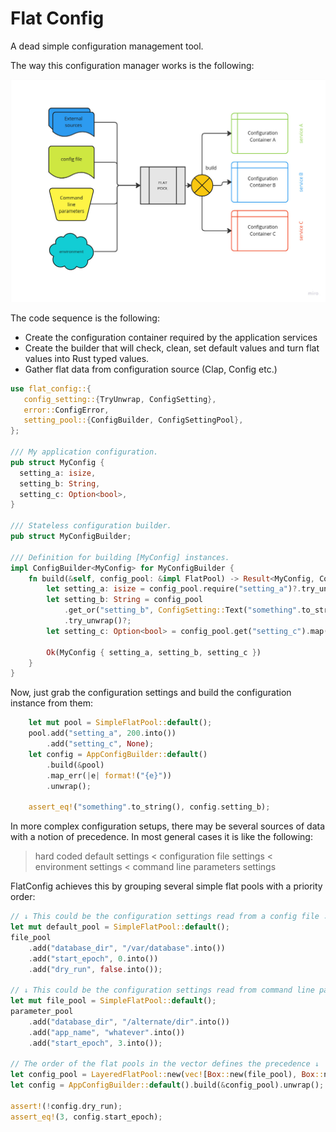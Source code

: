# Flat Config
A dead simple configuration management tool.

The way this configuration manager works is the following:

![Flat Config overview diagram](assets/overview.jpg)

The code sequence is the following:

 * Create the configuration container required by the application services
 * Create the builder that will check, clean, set default values and turn flat values into Rust typed values.
 * Gather flat data from configuration source (Clap, Config etc.)

```rust
use flat_config::{
   config_setting::{TryUnwrap, ConfigSetting},
   error::ConfigError,
   setting_pool::{ConfigBuilder, ConfigSettingPool},
};

/// My application configuration.
pub struct MyConfig {
  setting_a: isize,
  setting_b: String,
  setting_c: Option<bool>,
}

/// Stateless configuration builder.
pub struct MyConfigBuilder;

/// Definition for building [MyConfig] instances.
impl ConfigBuilder<MyConfig> for MyConfigBuilder {
    fn build(&self, config_pool: &impl FlatPool) -> Result<MyConfig, ConfigError> {
        let setting_a: isize = config_pool.require("setting_a")?.try_unwrap()?;
        let setting_b: String = config_pool
            .get_or("setting_b", ConfigSetting::Text("something".to_string()))
            .try_unwrap()?;
        let setting_c: Option<bool> = config_pool.get("setting_c").map(|v| v.try_unwrap().unwrap());

        Ok(MyConfig { setting_a, setting_b, setting_c })
    }
}
```

Now, just grab the configuration settings and build the configuration instance from them:

```rust
    let mut pool = SimpleFlatPool::default();
    pool.add("setting_a", 200.into())
        .add("setting_c", None);
    let config = AppConfigBuilder::default()
        .build(&pool)
        .map_err(|e| format!("{e}"))
        .unwrap();

    assert_eq!("something".to_string(), config.setting_b);
```

In more complex configuration setups, there may be several sources of data with a notion of precedence. In most general cases it is like the following: 

>   hard coded default settings < configuration file settings < environment settings < command line parameters settings

FlatConfig achieves this by grouping several simple flat pools with a priority order:

```rust
// ↓ This could be the configuration settings read from a config file ↓
let mut default_pool = SimpleFlatPool::default();
file_pool
    .add("database_dir", "/var/database".into())
    .add("start_epoch", 0.into())
    .add("dry_run", false.into());

// ↓ This could be the configuration settings read from command line parameters
let mut file_pool = SimpleFlatPool::default();
parameter_pool
    .add("database_dir", "/alternate/dir".into())
    .add("app_name", "whatever".into())
    .add("start_epoch", 3.into());

// The order of the flat pools in the vector defines the precedence ↓
let config_pool = LayeredFlatPool::new(vec![Box::new(file_pool), Box::new(parameter_pool)]);
let config = AppConfigBuilder::default().build(&config_pool).unwrap();

assert!(!config.dry_run);
assert_eq!(3, config.start_epoch);
```
